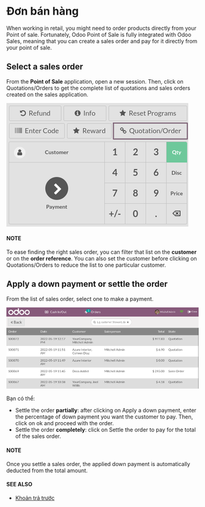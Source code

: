 # Đơn bán hàng

When working in retail, you might need to order products directly from your Point of sale.
Fortunately, Odoo Point of Sale is fully integrated with Odoo Sales, meaning that you can create a
sales order and pay for it directly from your point of sale.

## Select a sales order

From the **Point of Sale** application, open a new session. Then, click on
Quotations/Orders to get the complete list of quotations and sales orders created on the
sales application.

![Quotations and sales order button on the Point of Sale interface](sales_order/pos-interface.png)

#### NOTE
To ease finding the right sales order, you can filter that list on the **customer** or on the
**order reference**. You can also set the customer before clicking on
Quotations/Orders to reduce the list to one particular customer.

## Apply a down payment or settle the order

From the list of sales order, select one to make a payment.

![list view of sales orders and quotations](sales_order/list-of-so.png)

Bạn có thể:

- Settle the order **partially**: after clicking on Apply a down payment, enter the
  percentage of down payment you want the customer to pay. Then, click on ok and proceed
  with the order.
- Settle the order **completely**: click on Settle the order to pay for the total of the
  sales order.

#### NOTE
Once you settle a sales order, the applied down payment is automatically deducted from the total
amount.

#### SEE ALSO
- [Khoản trả trước](../../sales/invoicing/down_payment.md)
